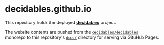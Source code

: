 # decidables.github.io

This repository holds the deployed [**decidables**](https://decidables.github.io) project.

The website contents are pushed from the [`decidables/decidables`](https://github.com/decidables/decidables) monorepo to this repository's [`docs/`](docs/) directory for serving via GituHub Pages.
